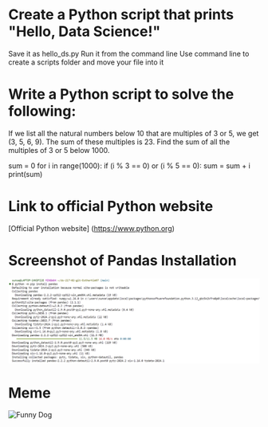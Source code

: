 # Create a Python script that prints "Hello, Data Science!"
Save it as hello_ds.py
Run it from the command line
Use command line to create a scripts folder and move your file into it

# Write a Python script to solve the following:
If we list all the natural numbers below 10 that are multiples of 3 or 5, we get (3, 5, 6, 9). The sum of these multiples is 23. Find the sum of all the multiples of 3 or 5 below 1000.

sum = 0
for i in range(1000):
    if (i % 3 == 0) or (i % 5 == 0):
        sum = sum + i
print(sum)

# Link to official Python website
[Official Python website] (https://www.python.org)

# Screenshot of Pandas Installation
![My screenshot](screenshot_pandas_installation.png "Pandas installation")

# Meme
![Funny Dog](https://search.pstatic.net/common/?src=http%3A%2F%2Fblogfiles.naver.net%2FMjAyNDA3MjVfOTMg%2FMDAxNzIxODgxMDU5MDY1.2BlQ4nMxbvPYfmudVJ3KqLsUcHTDIyudlmsny1Euz7Ug.4qZ96d6B25Zb5Y4XTW83H6q1ORuryKUm5Df2luX739Ag.JPEG%2FIMG_4549.JPG&type=sc960_832 "Dog")